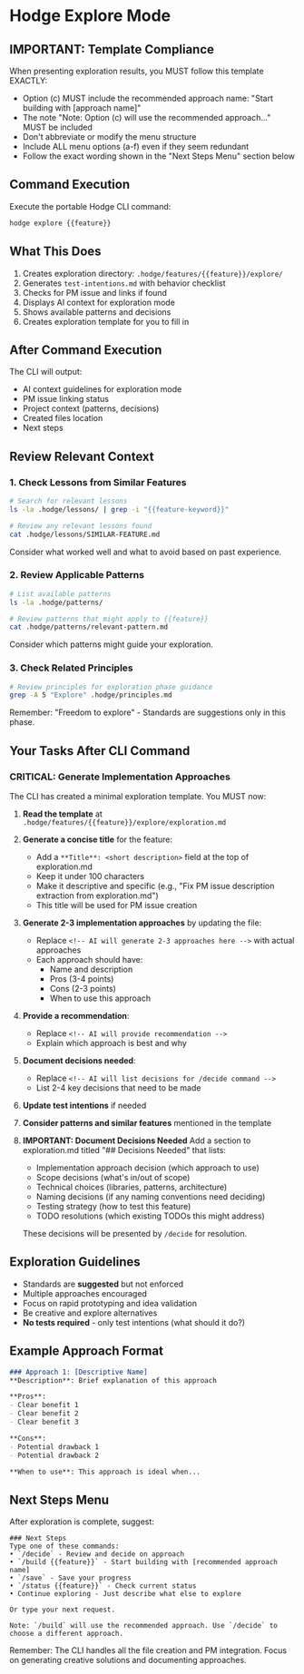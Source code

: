# Hodge Explore Mode

## IMPORTANT: Template Compliance
When presenting exploration results, you MUST follow this template EXACTLY:
- Option (c) MUST include the recommended approach name: "Start building with [approach name]"
- The note "Note: Option (c) will use the recommended approach..." MUST be included
- Don't abbreviate or modify the menu structure
- Include ALL menu options (a-f) even if they seem redundant
- Follow the exact wording shown in the "Next Steps Menu" section below

## Command Execution
Execute the portable Hodge CLI command:
```bash
hodge explore {{feature}}
```

## What This Does
1. Creates exploration directory: `.hodge/features/{{feature}}/explore/`
2. Generates `test-intentions.md` with behavior checklist
3. Checks for PM issue and links if found
4. Displays AI context for exploration mode
5. Shows available patterns and decisions
6. Creates exploration template for you to fill in

## After Command Execution
The CLI will output:
- AI context guidelines for exploration mode
- PM issue linking status
- Project context (patterns, decisions)
- Created files location
- Next steps

## Review Relevant Context

### 1. Check Lessons from Similar Features
```bash
# Search for relevant lessons
ls -la .hodge/lessons/ | grep -i "{{feature-keyword}}"

# Review any relevant lessons found
cat .hodge/lessons/SIMILAR-FEATURE.md
```
Consider what worked well and what to avoid based on past experience.

### 2. Review Applicable Patterns
```bash
# List available patterns
ls -la .hodge/patterns/

# Review patterns that might apply to {{feature}}
cat .hodge/patterns/relevant-pattern.md
```
Consider which patterns might guide your exploration.

### 3. Check Related Principles
```bash
# Review principles for exploration phase guidance
grep -A 5 "Explore" .hodge/principles.md
```
Remember: "Freedom to explore" - Standards are suggestions only in this phase.

## Your Tasks After CLI Command

### CRITICAL: Generate Implementation Approaches
The CLI has created a minimal exploration template. You MUST now:

1. **Read the template** at `.hodge/features/{{feature}}/explore/exploration.md`
2. **Generate a concise title** for the feature:
   - Add a `**Title**: <short description>` field at the top of exploration.md
   - Keep it under 100 characters
   - Make it descriptive and specific (e.g., "Fix PM issue description extraction from exploration.md")
   - This title will be used for PM issue creation
3. **Generate 2-3 implementation approaches** by updating the file:
   - Replace `<!-- AI will generate 2-3 approaches here -->` with actual approaches
   - Each approach should have:
     - Name and description
     - Pros (3-4 points)
     - Cons (2-3 points)
     - When to use this approach
4. **Provide a recommendation**:
   - Replace `<!-- AI will provide recommendation -->`
   - Explain which approach is best and why
5. **Document decisions needed**:
   - Replace `<!-- AI will list decisions for /decide command -->`
   - List 2-4 key decisions that need to be made
6. **Update test intentions** if needed
7. **Consider patterns and similar features** mentioned in the template
8. **IMPORTANT: Document Decisions Needed**
   Add a section to exploration.md titled "## Decisions Needed" that lists:
   - Implementation approach decision (which approach to use)
   - Scope decisions (what's in/out of scope)
   - Technical choices (libraries, patterns, architecture)
   - Naming decisions (if any naming conventions need deciding)
   - Testing strategy (how to test this feature)
   - TODO resolutions (which existing TODOs this might address)

   These decisions will be presented by `/decide` for resolution.

## Exploration Guidelines
- Standards are **suggested** but not enforced
- Multiple approaches encouraged
- Focus on rapid prototyping and idea validation
- Be creative and explore alternatives
- **No tests required** - only test intentions (what should it do?)

## Example Approach Format
```markdown
### Approach 1: [Descriptive Name]
**Description**: Brief explanation of this approach

**Pros**:
- Clear benefit 1
- Clear benefit 2
- Clear benefit 3

**Cons**:
- Potential drawback 1
- Potential drawback 2

**When to use**: This approach is ideal when...
```

## Next Steps Menu
After exploration is complete, suggest:
```
### Next Steps
Type one of these commands:
• `/decide` - Review and decide on approach
• `/build {{feature}}` - Start building with [recommended approach name]
• `/save` - Save your progress
• `/status {{feature}}` - Check current status
• Continue exploring - Just describe what else to explore

Or type your next request.

Note: `/build` will use the recommended approach. Use `/decide` to choose a different approach.
```

Remember: The CLI handles all the file creation and PM integration. Focus on generating creative solutions and documenting approaches.